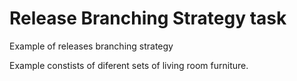 # Release Branching Strategy task
 Example of releases branching strategy
 
 Example constists of diferent sets of living room furniture.
